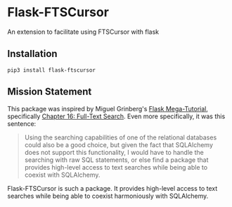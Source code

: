 # Flask-FTSCursor
An extension to facilitate using FTSCursor with flask

## Installation
`pip3 install flask-ftscursor`

## Mission Statement

This package was inspired by Miguel Grinberg's
[Flask Mega-Tutorial](https://blog.miguelgrinberg.com/post/the-flask-mega-tutorial-part-i-hello-world),
specifically [Chapter 16: Full-Text Search](https://blog.miguelgrinberg.com/post/the-flask-mega-tutorial-part-xvi-full-text-search).
Even more specifically, it was this sentence:
>Using the searching capabilities of one of the relational databases could also be a good choice, but given the fact that SQLAlchemy does not support this functionality, I would have to handle the searching with raw SQL statements, or else find a package that provides high-level access to text searches while being able to coexist with SQLAlchemy.

Flask-FTSCursor is such a package. It provides high-level access to text
searches while being able to coexist harmoniously with SQLAlchemy.
